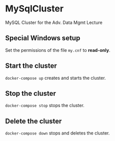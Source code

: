 # MySqlCluster

MySQL Cluster for the Adv. Data Mgmt Lecture

## Special Windows setup

Set the permissions of the file `my.cnf` to **read-only**.

## Start the cluster

`docker-compose up` creates and starts the cluster.

## Stop the cluster

`docker-compose stop` stops the cluster.

## Delete the cluster

`docker-compose down` stops and deletes the cluster.
